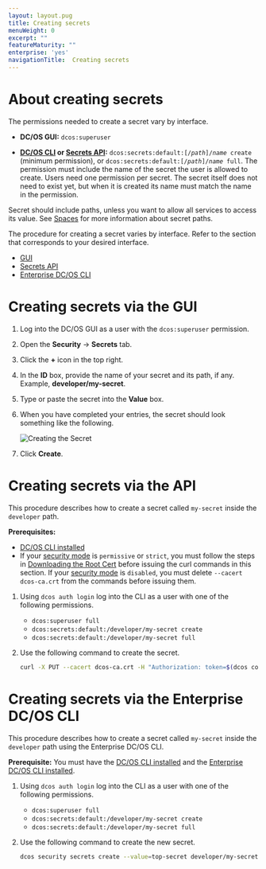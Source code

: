 ```yaml
---
layout: layout.pug
title: Creating secrets
menuWeight: 0
excerpt: ""
featureMaturity: ""
enterprise: 'yes'
navigationTitle:  Creating secrets
---
```



# About creating secrets

The permissions needed to create a secret vary by interface. 

- **DC/OS GUI:** `dcos:superuser` 

- **[DC/OS CLI](/docs/1.9/cli/) or [Secrets API](/docs/1.9/security/secrets/secrets-api/):** <code>dcos:secrets:default:[/<i>path</i>]/<i>name</i> create</code> (minimum permission), or <code>dcos:secrets:default:[/<i>path</i>]/<i>name</i> full</code>. The permission must include the name of the secret the user is allowed to create. Users need one permission per secret. The secret itself does not need to exist yet, but when it is created its name must match the name in the permission.

Secret should include paths, unless you want to allow all services to access its value. See [Spaces](/docs/1.9/overview/security/spaces/#secrets) for more information about secret paths.

The procedure for creating a secret varies by interface. Refer to the section that corresponds to your desired interface.

- [GUI](#ui)
- [Secrets API](#api)
- [Enterprise DC/OS CLI](#cli)

# <a name="ui"></a>Creating secrets via the GUI 

1. Log into the DC/OS GUI as a user with the `dcos:superuser` permission.

1. Open the **Security** -> **Secrets** tab.

1. Click the **+** icon in the top right.

1. In the **ID** box, provide the name of your secret and its path, if any. Example, **developer/my-secret**.

1. Type or paste the secret into the **Value** box.

1. When you have completed your entries, the secret should look something like the following.

    ![Creating the Secret](/docs/1.9/img/create-secret.png)
    
1. Click **Create**. 


# <a name="api"></a>Creating secrets via the API

This procedure describes how to create a secret called `my-secret` inside the `developer` path. 

**Prerequisites:** 

- [DC/OS CLI installed](/docs/1.9/cli/install/)
- If your [security mode](/docs/1.9/installing/custom/configuration-parameters/#security) is `permissive` or `strict`, you must follow the steps in [Downloading the Root Cert](/docs/1.9/networking/tls-ssl/get-cert/) before issuing the curl commands in this section. If your [security mode](/docs/1.9/installing/custom/configuration-parameters/#security) is `disabled`, you must delete `--cacert dcos-ca.crt` from the commands before issuing them.

1. Using `dcos auth login` log into the CLI as a user with one of the following permissions.

     - `dcos:superuser full`
     - `dcos:secrets:default:/developer/my-secret create`
     - `dcos:secrets:default:/developer/my-secret full`
   
2. Use the following command to create the secret.

   ```bash
   curl -X PUT --cacert dcos-ca.crt -H "Authorization: token=$(dcos config show core.dcos_acs_token)" -d '{"value":"very-secret"}' $(dcos config show core.dcos_url)/secrets/v1/secret/default/developer/my-secret -H 'Content-Type: application/json'
   ```

# <a name="cli"></a>Creating secrets via the Enterprise DC/OS CLI

This procedure describes how to create a secret called `my-secret` inside the `developer` path using the Enterprise DC/OS CLI.

**Prerequisite:** You must have the [DC/OS CLI installed](/docs/1.9/cli/install/) and the  [Enterprise DC/OS CLI installed](/docs/1.9/cli/enterprise-cli/#ent-cli-install).

1. Using `dcos auth login` log into the CLI as a user with one of the following permissions.

     - `dcos:superuser full`
     - `dcos:secrets:default:/developer/my-secret create`
     - `dcos:secrets:default:/developer/my-secret full`
    
1. Use the following command to create the new secret.

   ```bash
   dcos security secrets create --value=top-secret developer/my-secret
   ```
